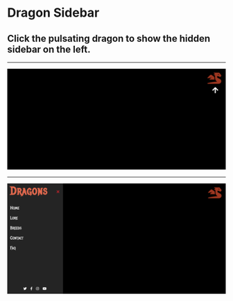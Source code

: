 # Dragon Sidebar

## Click the pulsating dragon to show the hidden sidebar on the left.

<hr />

![Screenshot 1](/images/screenshot1.png)

<hr />

![Screenshot 2](/images/screenshot2.png)